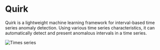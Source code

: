 # Quirk

Quirk is a lightweight machine learning framework for interval-based time series anomaly detection. Using various time series characteristics, it can automatically detect and present anomalous intervals in a time series.

![Times series](https://i.imgur.com/mWf0YDM.png)